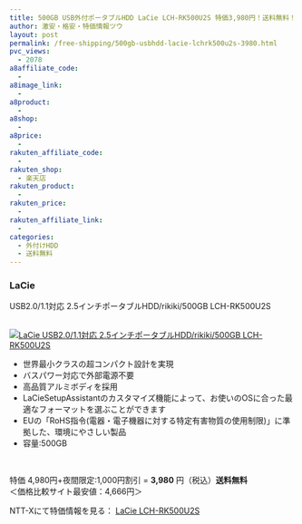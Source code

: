 ```yaml
---
title: 500GB USB外付ポータブルHDD LaCie LCH-RK500U2S 特価3,980円！送料無料！
author: 激安・格安・特価情報ツウ
layout: post
permalink: /free-shipping/500gb-usbhdd-lacie-lchrk500u2s-3980.html
pvc_views:
  - 2078
a8affiliate_code:
  - 
a8image_link:
  - 
a8product:
  - 
a8shop:
  - 
a8price:
  - 
rakuten_affiliate_code:
  - 
rakuten_shop:
  - 楽天店
rakuten_product:
  - 
rakuten_price:
  - 
rakuten_affiliate_link:
  - 
categories:
  - 外付けHDD
  - 送料無料
---
```

### LaCie  
USB2.0/1.1対応 2.5インチポータブルHDD/rikiki/500GB LCH-RK500U2S

<div class="img-bg2 img_L">
  <a href="http://px.a8.net/svt/ejp?a8mat=ZYP6S+8IMA3E+S1Q+BWGDT&#038;a8ejpredirect=http://nttxstore.jp/_II_QZZ0005255" target="_blank"><br /> <img border="0" alt="LaCie USB2.0/1.1対応 2.5インチポータブルHDD/rikiki/500GB LCH-RK500U2S" src="http://i2.wp.com/image.nttxstore.jp/l2_images/Q/QZ/QZZ0005255.jpg?w=120" px" data-recalc-dims="1" /></a>
</div>

<!--more-->

  * 世界最小クラスの超コンパクト設計を実現
  * バスパワー対応で外部電源不要
  * 高品質アルミボディを採用
  * LaCieSetupAssistantのカスタマイズ機能によって、お使いのOSに合った最適なフォーマットを選ぶことができます
  * EUの「RoHS指令(電器・電子機器に対する特定有害物質の使用制限)」に準拠した、環境にやさしい製品
  * 容量:500GB

<br clear="all" /> 

特価 4,980円+夜間限定:1,000円割引 = <span class="tokka-price"><strong>3,980</strong></span> 円（税込）**送料無料**  
＜価格比較サイト最安値：4,666円＞

NTT-Xにて特価情報を見る： <span class="fs150p"><a href="http://px.a8.net/svt/ejp?a8mat=ZYP6S+8IMA3E+S1Q+BWGDT&#038;a8ejpredirect=http://nttxstore.jp/_II_QZZ0005255" target="_blank">LaCie LCH-RK500U2S</a></span>